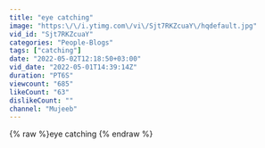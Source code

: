 ```yaml
---
title: "eye catching"
image: "https:\/\/i.ytimg.com\/vi\/Sjt7RKZcuaY\/hqdefault.jpg"
vid_id: "Sjt7RKZcuaY"
categories: "People-Blogs"
tags: ["catching"]
date: "2022-05-02T12:18:50+03:00"
vid_date: "2022-05-01T14:39:14Z"
duration: "PT6S"
viewcount: "685"
likeCount: "63"
dislikeCount: ""
channel: "Mujeeb"
---
```

{% raw %}eye catching {% endraw %}
